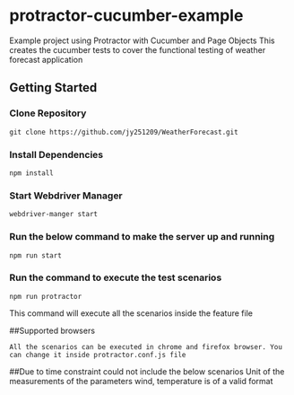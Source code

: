 # protractor-cucumber-example
Example project using Protractor with Cucumber and Page Objects
This creates the cucumber tests to cover the functional testing of weather forecast application


## Getting Started

### Clone Repository

```
git clone https://github.com/jy251209/WeatherForecast.git
```

### Install Dependencies

```
npm install
```

### Start Webdriver Manager 

```
webdriver-manger start 
```

### Run the below command to make the server up and running
```
npm run start
```

### Run the command to execute the test scenarios

```
npm run protractor
```
This command will execute all the scenarios inside the feature file

##Supported browsers
```
All the scenarios can be executed in chrome and firefox browser. You can change it inside protractor.conf.js file
```

##Due to time constraint could not include the below scenarios
Unit of the measurements of the parameters wind, temperature is of a valid format
